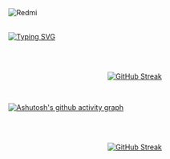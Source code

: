 <img src="https://drive.google.com/uc?id=1D43zTZilQpU0WT662ej4dkJIDszcLGOd" alt="Redmi" />
<br>
<br> 

[![Typing SVG](https://readme-typing-svg.herokuapp.com?font=Fira+Code&weight=300&size=50&duration=4000&pause=1000&color=FFFFFF&center=true&vCenter=true&random=false&width=1000&lines=Hello%2C+my+name+is+Jeverson+Dias;I'm+38+years+old;I'm+a+Software+Developer;I'm+from+Brazil;welcome%3A)](https://git.io/typing-svg)

<br>
<br>



<div align="center">
  
[![GitHub Streak](https://github-readme-streak-stats.herokuapp.com?user=JeversonDias&theme=violet-dark&locale=pt_BR&date_format=n%2Fj%5B%2FY%5D&card_width=900)](https://git.io/streak-stats)

</div>
<br>



[![Ashutosh's github activity graph](https://github-readme-activity-graph.vercel.app/graph?username=JeversonDias&bg_color=0c0d34&color=ffffff&line=00ff80&point=fb04b7&area=true&hide_border=true)](https://github.com/ashutosh00710/github-readme-activity-graph)


<br>
<br>




<div align="center">
  
[![GitHub Streak](https://github-readme-streak-stats.herokuapp.com?user=JeversonDias&theme=violet-dark&locale=pt_BR&date_format=n%2Fj%5B%2FY%5D&card_width=900)](https://git.io/streak-stats)

</div>



